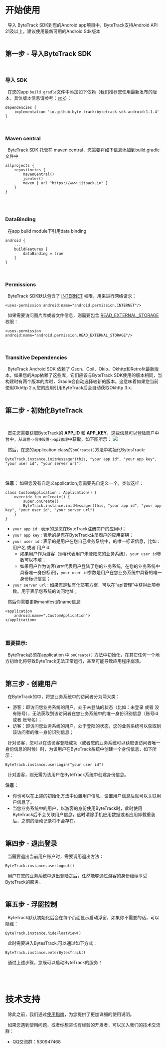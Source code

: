 # 开始使用

&nbsp;&nbsp;导入 ByteTrack SDK到您的Android app项目中，ByteTrack支持Android API 21及以上，建议使用最新可用的Android Sdk版本
<br/>
<br/>

## 第一步 - 导入ByteTrack SDK

<br/>

### 导入 SDK

&nbsp;&nbsp;在您的app `build.gradle`文件中添加如下依赖（我们推荐您使用最新发布的版本，具体版本信息请参考：[sdk](https://github.com/byte-track/bytetrack-sdk-android/tags)）：

```
dependencies {
    implementation 'io.github.byte-track:bytetrack-sdk-android:1.1.4'
}
```

<br/>

### Maven central

&nbsp;&nbsp;ByteTrack SDK 托管在 maven central，您需要将如下信息添加到build.gradle文件中

```
allprojects {
    repositories {
        mavenCentral()
        jcenter()
        maven { url "https://www.jitpack.io" }
    }
}
```

<br/>

<br/>

### DataBinding

&nbsp;&nbsp;在app build module下引用data binding

```
android {
    ...
    buildFeatures {
        dataBinding = true
    }
}
```

<br/>

### Permissions

&nbsp;&nbsp;ByteTrack SDK默认包含了 [INTERNET](https://developer.android.com/reference/android/Manifest.permission.html#INTERNET) 权限，用来进行网络请求：

```
<uses-permission android:name="android.permission.INTERNET"/>
```

&nbsp;&nbsp;如果需要访问图片库或者文件信息，则需要包含 [READ_EXTERNAL_STORAGE](https://developer.android.com/reference/android/Manifest.permission.html#READ_EXTERNAL_STORAGE) 权限：

```
<uses-permission android:name="android.permission.READ_EXTERNAL_STORAGE"/>
```

<br/>

### Transitive Dependencies

&nbsp;&nbsp;ByteTrack Android SDK 依赖了 Gson、Coil、Okio、Okhttp和Retrofit最新版本，如果您的App依赖了这些库，它们应该与ByteTrack SDK使用的版本相同，当构建时有两个版本的库时，Gradle会自动选择较新的版本。这意味着如果您当前使用Okhttp 2.x,您的应用引用ByteTrack后会自动获取Okhttp 3.x.
<br/>
<br/>

## 第二步 - 初始化ByteTrack

<br/>

&nbsp;&nbsp;首先您需要获取ByteTrack的 **APP_ID** 和 **APP_KEY**，这些信息可以登陆商户中台中，从`设置->信使设置->api管理`中获取，如下图所示：
![](http://gitlab.byteslink.com/vuepress/picgo/-/raw/master/pictures/2022/08/31_11_14_44_2FB3F4D4-F244-415b-9604-898ADBB1B053.png)

&nbsp;&nbsp;然后，在您的application class的`onCreate()`方法中初始化BytesTrack:

```
ByteTrack.instance.initMessager(this, "your app id", "your app key", "your user id", "your server url")
```

<br/>

**注意：** 如果您没有自定义application,您需要先自定义一个，类似这样：

```
class CustomApplication : Application() {
    override fun onCreate() {
        super.onCreate()
        ByteTrack.instance.initMessager(this, "your app id", "your app key", "your user id", "your server url")
    }
}
```

- `your app id：`表示的是您在ByteTrack注册商户的应用id；
- `your app key：`表示的是您在ByteTrack注册商户的应用密钥；
- `your user id：`表示的是用户在您自己业务系统中，的唯一标识信息，比如：用户名 或者 用户id
  - 如果用户作为游客（`游客`代表用户未登陆您的业务系统），`your user id`参数可以不填；
  - 如果用户作为访客(`访客`代表用户登陆了您的业务系统，在您的业务系统中具备唯一身份标识)，`your user id`参数是用户在您业务系统中具备的唯一身份标识信息；
- `your server url：`如果您是私有化部署方案，可以在“api管理”中获得此项参数。用于表示您系统的访问地址；
    <br/>

&nbsp;&nbsp;然后你需要更新manifest的name信息:

```
<application
    android:name=".CustomApplication">
</application>
```

<br/>

### 重要提示:

&nbsp;&nbsp;ByteTrack必须在application 中 `onCreate()` 方法中初始化，在其它任何一个地方初始化将导致ByteTrack无法正常运行，甚至可能导致应用程序崩溃。
<br/>
<br/>

## 第三步 - 创建用户

&nbsp;&nbsp;在ByteTrack的中，将您业务系统中的访问者分为两大类：

- 游客：即访问您业务系统的用户，处于未登陆的状态（比如：未登录 或者 没有账号），无法获取到该访问者在您业务系统中的唯一身份识别信息（账号id 或者 账号名）；
- 访客：即访问您业务系统的用户，处于登陆的状态，您的业务系统可以获取到该访问者的唯一身份识别信息；
  <br/>

&nbsp;&nbsp;针对访客，您可以在该访客登陆成功（或者您的业务系统可以获取该访问者唯一身份信息的时候）时，为该用户在ByteTrack系统中创建一个身份信息，如下所示：

```
ByteTrack.instance.userLogin("your user id")
```

&nbsp;&nbsp;针对游客，则无需为该用户在ByteTrack系统中创建身份信息。

**注意：**

- 你也可以在上述的初始化方法中设置用户信息，设置用户信息后就可以关联用户信息了。
- 当您业务系统中的用户，以游客的身份使用ByteTrack时，此时使用ByteTrack后不会关联用户信息，这时清除手机应用数据或者应用卸载重装后，之前的活动记录将不会存在。
  <br/>
  <br/>

## 第四步 - 退出登录

&nbsp;&nbsp;当需要退出当前用户账户时，需要调用退出方法：

```
ByteTrack.instance.userLogout()
```

&nbsp;&nbsp;用户在您的业务系统中退出登陆之后，任然能够通过游客的身份继续享受ByteTrack的服务。
<br/>
<br/>

## 第五步 - 浮窗控制

&nbsp;&nbsp;ByteTrack默认初始化后会在每个页面显示启动浮窗，如果你不需要的话，可以隐藏：

```
ByteTrack.instance.hideFloatView()
```

&nbsp;&nbsp;此时需要进入BytesTrack,可以通过如下方式：

```
ByteTrack.instance.enterBytesTrack()
```

&nbsp;&nbsp;通过上述步骤，您既可以启动ByteTrack的服务！

<br/>
<br/>

# 技术支持

&nbsp;&nbsp;除此之前，我们通过[使用指南](https://www.yuque.com/books/share/ad2cd6ce-faee-4c99-b6cb-4dc44564952e/zqpon8)，为您提供了更加详细的使用说明。

&nbsp;&nbsp;如果您遇到使用问题，或者你想咨询有经验的开发者，可以加入我们的技术交流群：

- QQ交流群：530947468

